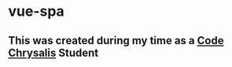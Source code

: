 # vue-spa
## This was created during my time as a [Code Chrysalis](https://codechrysalis.io) Student